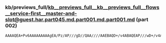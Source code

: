 ### kb/previews_full/kb__previews_full__kb__previews_full__flows__service-first__master-and-slot@guest.har.part045.md.part001.md.part001.md (part 002)

```md
AAAAQEA+Pv6AAAAAAAAAgEA/Pz/AP///gD//QAA////AAEBAQD+/v4ABAQEAP///wD+/v4A/gABAAAAAQD/AP8A/v/+AAAAAAAAAf8AAwMCAPr5/gAAAAAA////AAEBA
```

```
